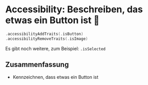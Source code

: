 # Accessibility: Beschreiben, das etwas ein Button ist 🦮


```swift
.accessibilityAddTraits(.isButton)
.accessibilityRemoveTraits(.isImage)
```

Es gibt noch weitere, zum Beispiel: `.isSelected`

## Zusammenfassung
- Kennzeichnen, dass etwas ein Button ist
